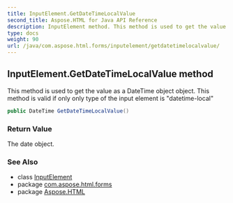 ```yaml
---
title: InputElement.GetDateTimeLocalValue
second_title: Aspose.HTML for Java API Reference
description: InputElement method. This method is used to get the value as a DateTime object object. This method is valid if only only type of the input element is datetime-local
type: docs
weight: 90
url: /java/com.aspose.html.forms/inputelement/getdatetimelocalvalue/
---
```

## InputElement.GetDateTimeLocalValue method

This method is used to get the value as a DateTime object object. This method is valid if only only type of the input element is "datetime-local"

```java
public DateTime GetDateTimeLocalValue()
```

### Return Value

The date object.

### See Also

* class [InputElement](../)
* package [com.aspose.html.forms](../../inputelement/)
* package [Aspose.HTML](../../../)
